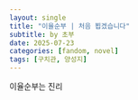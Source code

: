 ```yaml
---
layout: single
title: "이율순부 | 처음 뵙겠습니다"
subtitle: by 초부
date: 2025-07-23
categories: [fandom, novel]
tags: [구치관, 양성지]
---
```


이율순부는 진리
